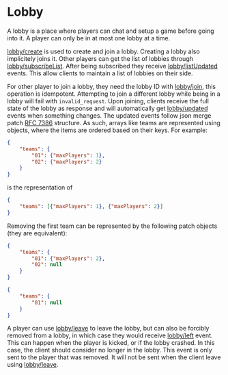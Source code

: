 # Lobby

A lobby is a place where players can chat and setup a game before going into it.
A player can only be in at most one lobby at a time.

[lobby/create](#create) is used to create and join a lobby. Creating a lobby also
implicitely joins it.
Other players can get the list of lobbies through [lobby/subscribeList](#subscribeList). After being
subscribed they receive [lobby/listUpdated](#listUpdated) events. This allow clients
to maintain a list of lobbies on their side.


For other player to join a lobby, they need the lobby ID with [lobby/join](#join),
this operation is idempotent. Attempting to join a different lobby while being
in a lobby will fail with `invalid_request`.
Upon joining, clients receive the full state of the lobby as
response and will automatically get [lobby/updated](#updated) events when
something changes. The updated events follow json merge patch [RFC 7386](https://www.rfc-editor.org/rfc/rfc7386.html)
structure. As such, arrays like teams are represented using objects, where the items
are ordered based on their keys.
For example:

```json
{
    "teams": {
        "01": {"maxPlayers": 1},
        "02": {"maxPlayers": 2}
    }
}
```
is the representation of
```json
{
    "teams": [{"maxPlayers": 1}, {"maxPlayers": 2}]
}
```

Removing the first team can be represented by the following patch objects (they are equivalent):

```json
{
    "teams": {
        "01": {"maxPlayers": 2},
        "02": null
    }
}

{
    "teams": {
        "01": null
    }
}
```

A player can use [lobby/leave](#leave) to leave the lobby, but can also be forcibly removed
from a lobby, in which case they would receive [lobby/left](#left) event. This can
happen when the player is kicked, or if the lobby crashed. In this case, the client should
consider no longer in the lobby. This event is only sent to the player that was removed.
It will not be sent when the client leave using [lobby/leave](#leave).
